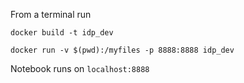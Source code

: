 From a terminal run 

`docker build -t idp_dev`

`docker run -v $(pwd):/myfiles -p 8888:8888 idp_dev`

Notebook runs on `localhost:8888`

